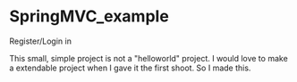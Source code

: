 # SpringMVC_example
Register/Login in

This small, simple project is not a "helloworld" project.  I would love to make a extendable project when I gave it the first shoot. So I made this. 
